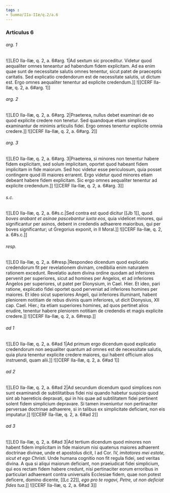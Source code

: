 ```yaml
---
tags : 
- Summa/IIa-IIæ/q.2/a.6
---
```


### Articulus 6

###### arg. 1
![[LEO IIa-IIæ, q. 2, a. 6#arg. 1|Ad sextum sic proceditur. Videtur quod aequaliter omnes teneantur ad habendum fidem explicitam. Ad ea enim quae sunt de necessitate salutis omnes tenentur, sicut patet de praeceptis caritatis. Sed explicatio credendorum est de necessitate salutis, ut dictum est. Ergo omnes aequaliter tenentur ad explicite credendum.]]
![[CERF IIa-IIæ, q. 2, a. 6#arg. 1]]

###### arg. 2
![[LEO IIa-IIæ, q. 2, a. 6#arg. 2|Praeterea, nullus debet examinari de eo quod explicite credere non tenetur. Sed quandoque etiam simplices examinantur de minimis articulis fidei. Ergo omnes tenentur explicite omnia credere.]]
![[CERF IIa-IIæ, q. 2, a. 6#arg. 2]]

###### arg. 3
![[LEO IIa-IIæ, q. 2, a. 6#arg. 3|Praeterea, si minores non tenentur habere fidem explicitam, sed solum implicitam, oportet quod habeant fidem implicitam in fide maiorum. Sed hoc videtur esse periculosum, quia posset contingere quod illi maiores errarent. Ergo videtur quod minores etiam debeant habere fidem explicitam. Sic ergo omnes aequaliter tenentur ad explicite credendum.]]
![[CERF IIa-IIæ, q. 2, a. 6#arg. 3]]

###### s.c.
![[LEO IIa-IIæ, q. 2, a. 6#s.c.|Sed contra est quod dicitur [[Jb 1]], quod *boves arabant et asinae pascebantur iuxta eos*, quia videlicet minores, qui significantur per asinos, debent in credendis adhaerere maioribus, qui per boves significantur; ut Gregorius exponit, in II Moral.]]
![[CERF IIa-IIæ, q. 2, a. 6#s.c.]]

###### resp.
![[LEO IIa-IIæ, q. 2, a. 6#resp.|Respondeo dicendum quod explicatio credendorum fit per revelationem divinam, credibilia enim naturalem rationem excedunt. Revelatio autem divina ordine quodam ad inferiores pervenit per superiores, sicut ad homines per Angelos, et ad inferiores Angelos per superiores, ut patet per Dionysium, in Cael. Hier. Et ideo, pari ratione, explicatio fidei oportet quod perveniat ad inferiores homines per maiores. Et ideo sicut superiores Angeli, qui inferiores illuminant, habent pleniorem notitiam de rebus divinis quam inferiores, ut dicit Dionysius, XII cap. Cael. Hier.; ita etiam superiores homines, ad quos pertinet alios erudire, tenentur habere pleniorem notitiam de credendis et magis explicite credere.]]
![[CERF IIa-IIæ, q. 2, a. 6#resp.]]

###### ad 1
![[LEO IIa-IIæ, q. 2, a. 6#ad 1|Ad primum ergo dicendum quod explicatio credendorum non aequaliter quantum ad omnes est de necessitate salutis, quia plura tenentur explicite credere maiores, qui habent officium alios instruendi, quam alii.]]
![[CERF IIa-IIæ, q. 2, a. 6#ad 1]]

###### ad 2
![[LEO IIa-IIæ, q. 2, a. 6#ad 2|Ad secundum dicendum quod simplices non sunt examinandi de subtilitatibus fidei nisi quando habetur suspicio quod sint ab haereticis depravati, qui in his quae ad subtilitatem fidei pertinent solent fidem simplicium depravare. Si tamen inveniuntur non pertinaciter perversae doctrinae adhaerere, si in talibus ex simplicitate deficiant, non eis imputatur.]]
![[CERF IIa-IIæ, q. 2, a. 6#ad 2]]

###### ad 3
![[LEO IIa-IIæ, q. 2, a. 6#ad 3|Ad tertium dicendum quod minores non habent fidem implicitam in fide maiorum nisi quatenus maiores adhaerent doctrinae divinae, unde et apostolus dicit, I ad Cor. IV, *imitatores mei estote, sicut et ego Christi*. Unde humana cognitio non fit regula fidei, sed veritas divina. A qua si aliqui maiorum deficiant, non praeiudicat fidei simplicium, qui eos rectam fidem habere credunt, nisi pertinaciter eorum erroribus in particulari adhaereant contra universalis Ecclesiae fidem, quae non potest deficere, domino dicente, [[Lc 22]], *ego pro te rogavi, Petre, ut non deficiat fides tua*.]]
![[CERF IIa-IIæ, q. 2, a. 6#ad 3]]

